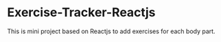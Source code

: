 # Exercise-Tracker-Reactjs
This is mini project based on Reactjs to add exercises for each body part.
